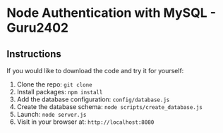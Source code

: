 # Node Authentication with MySQL - Guru2402


## Instructions

If you would like to download the code and try it for yourself:

1. Clone the repo: `git clone `
1. Install packages: `npm install`
1. Add the database configuration: `config/database.js`
1. Create the database schema: `node scripts/create_database.js`
1. Launch: `node server.js`
1. Visit in your browser at: `http://localhost:8080`
